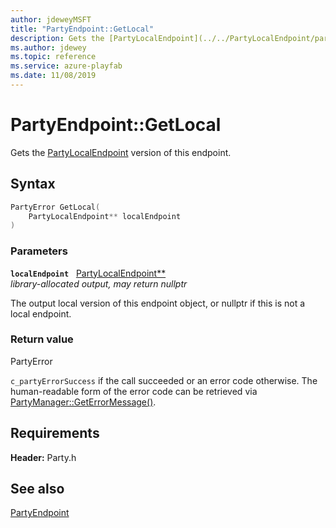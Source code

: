 ```yaml
---
author: jdeweyMSFT
title: "PartyEndpoint::GetLocal"
description: Gets the [PartyLocalEndpoint](../../PartyLocalEndpoint/partylocalendpoint.md) version of this endpoint.
ms.author: jdewey
ms.topic: reference
ms.service: azure-playfab
ms.date: 11/08/2019
---
```


# PartyEndpoint::GetLocal  

Gets the [PartyLocalEndpoint](../../PartyLocalEndpoint/partylocalendpoint.md) version of this endpoint.  

## Syntax  
  
```cpp
PartyError GetLocal(  
    PartyLocalEndpoint** localEndpoint  
)  
```  
  
### Parameters  
  
**`localEndpoint`** &nbsp; [PartyLocalEndpoint**](../../PartyLocalEndpoint/partylocalendpoint.md)  
*library-allocated output, may return nullptr*  
  
The output local version of this endpoint object, or nullptr if this is not a local endpoint.  
  
  
### Return value  
PartyError
  
```c_partyErrorSuccess``` if the call succeeded or an error code otherwise. The human-readable form of the error code can be retrieved via [PartyManager::GetErrorMessage()](../../PartyManager/methods/partymanager_geterrormessage.md).
  
  
## Requirements  
  
**Header:** Party.h
  
## See also  
[PartyEndpoint](../partyendpoint.md)  

  
  
